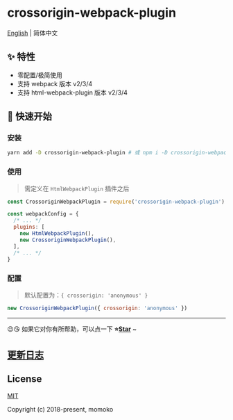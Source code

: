 # crossorigin-webpack-plugin

[English](./README.md) | 简体中文

## ✨ 特性

- 零配置/极简使用
- 支持 webpack 版本 v2/3/4
- 支持 html-webpack-plugin 版本 v2/3/4

## 🚀 快速开始

### 安装

```bash
yarn add -D crossorigin-webpack-plugin # 或 npm i -D crossorigin-webpack-plugin
```

### 使用

> 需定义在 `HtmlWebpackPlugin` 插件之后

```js
const CrossoriginWebpackPlugin = require('crossorigin-webpack-plugin')

const webpackConfig = {
  /* ... */
  plugins: [
    new HtmlWebpackPlugin(),
    new CrossoriginWebpackPlugin(),
  ],
  /* ... */
}
```

### 配置

> 默认配置为：`{ crossorigin: 'anonymous' }`

```js
new CrossoriginWebpackPlugin({ crossorigin: 'anonymous' })
```

---

😉😘 如果它对你有所帮助，可以点一下 <b>⭐️<a href="#">Star</a></b> ~

## [更新日志](./CHANGELOG.md)

## License

[MIT](http://opensource.org/licenses/MIT)

Copyright (c) 2018-present, momoko
